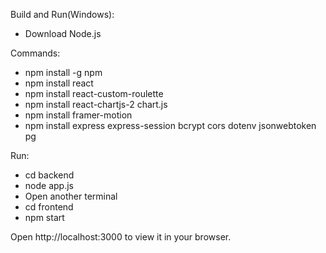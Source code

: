 Build and Run(Windows):  
* Download Node.js
    
Commands:  
* npm install -g npm  
* npm install react  
* npm install react-custom-roulette  
* npm install react-chartjs-2 chart.js  
* npm install framer-motion  
* npm install express express-session bcrypt cors dotenv jsonwebtoken pg

  
Run:  
* cd backend  
* node app.js  
* Open another terminal  
* cd frontend  
* npm start  
  
Open http://localhost:3000 to view it in your browser.  
